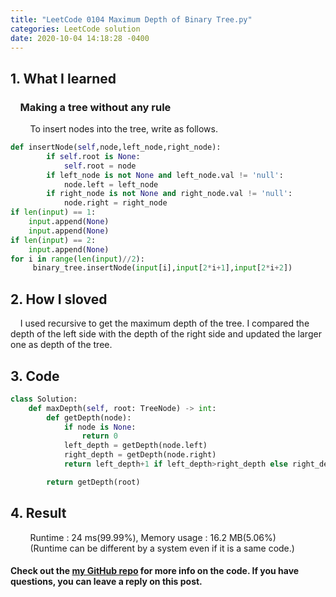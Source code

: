```yaml
---
title: "LeetCode 0104 Maximum Depth of Binary Tree.py"
categories: LeetCode solution
date: 2020-10-04 14:18:28 -0400
---
```


## 1. What I learned
### &nbsp;&nbsp;&nbsp;&nbsp;Making a tree without any rule
&nbsp;&nbsp;&nbsp;&nbsp;&nbsp;&nbsp;&nbsp;&nbsp;To insert nodes into the tree, write as follows.
```python
def insertNode(self,node,left_node,right_node):
        if self.root is None:
            self.root = node
        if left_node is not None and left_node.val != 'null':
            node.left = left_node
        if right_node is not None and right_node.val != 'null':
            node.right = right_node
if len(input) == 1:
    input.append(None)
    input.append(None)
if len(input) == 2:
    input.append(None)
for i in range(len(input)//2):
     binary_tree.insertNode(input[i],input[2*i+1],input[2*i+2])
```

## 2. How I sloved
&nbsp;&nbsp;&nbsp;&nbsp;I used recursive to get the maximum depth of the tree. I compared the depth of the left side with the depth of the right side and updated the larger one as depth of the tree.

## 3. Code
```python
class Solution:
    def maxDepth(self, root: TreeNode) -> int:
        def getDepth(node):
            if node is None:
                return 0
            left_depth = getDepth(node.left)
            right_depth = getDepth(node.right)
            return left_depth+1 if left_depth>right_depth else right_depth+1

        return getDepth(root)
```

## 4. Result
&nbsp;&nbsp;&nbsp;&nbsp;&nbsp;&nbsp;&nbsp;&nbsp;Runtime : 24 ms(99.99%), Memory usage : 16.2 MB(5.06%)  
&nbsp;&nbsp;&nbsp;&nbsp;&nbsp;&nbsp;&nbsp;&nbsp;(Runtime can be different by a system even if it is a same code.)

#### Check out the [my GitHub repo][hyuk-gh] for more info on the code. If you have questions, you can leave a reply on this post.

[hyuk-gh]:   https://github.com/dlgur1994/StudyAlgorithms
